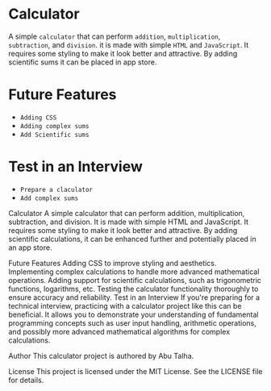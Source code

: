 # Calculator
A simple `calculator` that can perform `addition`, `multiplication`, `subtraction`, and `division`. it is made with simple `HTML` and `JavaScript`. It requires some styling to make it look better and attractive. By adding scientific sums it can be placed in app store.


# Future Features
- `Adding CSS`
- `Adding complex sums`
- `Add Scientific sums`

# Test in an Interview
- `Prepare a claculator`
- `Add complex sums`


Calculator
A simple calculator that can perform addition, multiplication, subtraction, and division. It is made with simple HTML and JavaScript. It requires some styling to make it look better and attractive. By adding scientific calculations, it can be enhanced further and potentially placed in an app store.

Future Features
Adding CSS to improve styling and aesthetics.
Implementing complex calculations to handle more advanced mathematical operations.
Adding support for scientific calculations, such as trigonometric functions, logarithms, etc.
Testing the calculator functionality thoroughly to ensure accuracy and reliability.
Test in an Interview
If you're preparing for a technical interview, practicing with a calculator project like this can be beneficial. It allows you to demonstrate your understanding of fundamental programming concepts such as user input handling, arithmetic operations, and possibly more advanced mathematical algorithms for complex calculations.

Author
This calculator project is authored by Abu Talha.

License
This project is licensed under the MIT License. See the LICENSE file for details.

